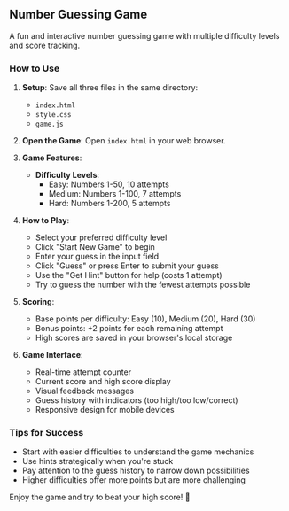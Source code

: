 ## Number Guessing Game

A fun and interactive number guessing game with multiple difficulty levels and score tracking.

### How to Use

1. **Setup**: Save all three files in the same directory:
   - `index.html`
   - `style.css`
   - `game.js`

2. **Open the Game**: Open `index.html` in your web browser.

3. **Game Features**:
   - **Difficulty Levels**:
     - Easy: Numbers 1-50, 10 attempts
     - Medium: Numbers 1-100, 7 attempts
     - Hard: Numbers 1-200, 5 attempts

4. **How to Play**:
   - Select your preferred difficulty level
   - Click "Start New Game" to begin
   - Enter your guess in the input field
   - Click "Guess" or press Enter to submit your guess
   - Use the "Get Hint" button for help (costs 1 attempt)
   - Try to guess the number with the fewest attempts possible

5. **Scoring**:
   - Base points per difficulty: Easy (10), Medium (20), Hard (30)
   - Bonus points: +2 points for each remaining attempt
   - High scores are saved in your browser's local storage

6. **Game Interface**:
   - Real-time attempt counter
   - Current score and high score display
   - Visual feedback messages
   - Guess history with indicators (too high/too low/correct)
   - Responsive design for mobile devices

### Tips for Success
- Start with easier difficulties to understand the game mechanics
- Use hints strategically when you're stuck
- Pay attention to the guess history to narrow down possibilities
- Higher difficulties offer more points but are more challenging

Enjoy the game and try to beat your high score! 🎯